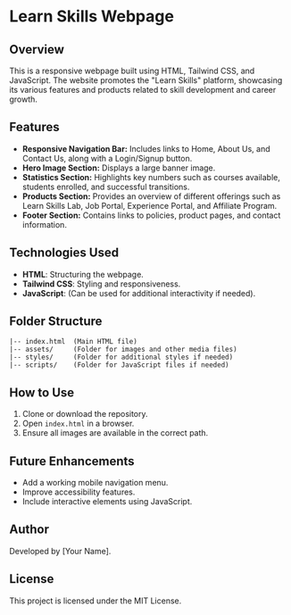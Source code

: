# Learn Skills Webpage

## Overview
This is a responsive webpage built using HTML, Tailwind CSS, and JavaScript. The website promotes the "Learn Skills" platform, showcasing its various features and products related to skill development and career growth.

## Features
- **Responsive Navigation Bar:** Includes links to Home, About Us, and Contact Us, along with a Login/Signup button.
- **Hero Image Section:** Displays a large banner image.
- **Statistics Section:** Highlights key numbers such as courses available, students enrolled, and successful transitions.
- **Products Section:** Provides an overview of different offerings such as Learn Skills Lab, Job Portal, Experience Portal, and Affiliate Program.
- **Footer Section:** Contains links to policies, product pages, and contact information.

## Technologies Used
- **HTML**: Structuring the webpage.
- **Tailwind CSS**: Styling and responsiveness.
- **JavaScript**: (Can be used for additional interactivity if needed).

## Folder Structure
```
|-- index.html  (Main HTML file)
|-- assets/     (Folder for images and other media files)
|-- styles/     (Folder for additional styles if needed)
|-- scripts/    (Folder for JavaScript files if needed)
```

## How to Use
1. Clone or download the repository.
2. Open `index.html` in a browser.
3. Ensure all images are available in the correct path.

## Future Enhancements
- Add a working mobile navigation menu.
- Improve accessibility features.
- Include interactive elements using JavaScript.

## Author
Developed by [Your Name].

## License
This project is licensed under the MIT License.

